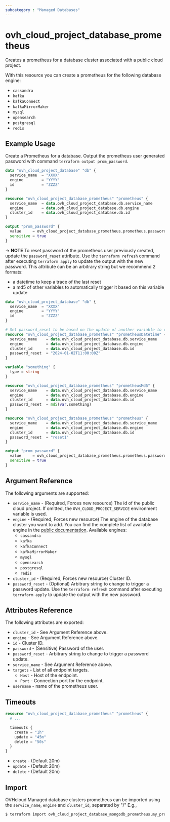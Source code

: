 ```yaml
---
subcategory : "Managed Databases"
---
```


# ovh_cloud_project_database_prometheus

Creates a prometheus for a database cluster associated with a public cloud project.

With this resource you can create a prometheus for the following database engine:

* `cassandra`
* `kafka`
* `kafkaConnect`
* `kafkaMirrorMaker`
* `mysql`
* `opensearch`
* `postgresql`
* `redis`

## Example Usage

Create a Prometheus for a database. Output the prometheus user generated password with command `terraform output prom_password`.

```terraform
data "ovh_cloud_project_database" "db" {
  service_name  = "XXXX"
  engine        = "YYYY"
  id            = "ZZZZ"
}

resource "ovh_cloud_project_database_prometheus" "prometheus" {
  service_name  = data.ovh_cloud_project_database.db.service_name
  engine        = data.ovh_cloud_project_database.db.engine
  cluster_id    = data.ovh_cloud_project_database.db.id
}

output "prom_password" {
  value     = ovh_cloud_project_database_prometheus.prometheus.password
  sensitive = true
}
```

-> **NOTE** To reset password of the prometheus user previously created, update the `password_reset` attribute. Use the `terraform refresh` command after executing `terraform apply` to update the output with the new password. This attribute can be an arbitrary string but we recommend 2 formats:
- a datetime to keep a trace of the last reset
- a md5 of other variables to automatically trigger it based on this variable update

```terraform
data "ovh_cloud_project_database" "db" {
  service_name  = "XXXX"
  engine        = "YYYY"
  id            = "ZZZZ"
}

# Set password_reset to be based on the update of another variable to reset the password
resource "ovh_cloud_project_database_prometheus" "prometheusDatetime" {
  service_name    = data.ovh_cloud_project_database.db.service_name
  engine          = data.ovh_cloud_project_database.db.engine
  cluster_id      = data.ovh_cloud_project_database.db.id
  password_reset  = "2024-01-02T11:00:00Z"
}

variable "something" {
  type = string
}

resource "ovh_cloud_project_database_prometheus" "prometheusMd5" {
  service_name    = data.ovh_cloud_project_database.db.service_name
  engine          = data.ovh_cloud_project_database.db.engine
  cluster_id      = data.ovh_cloud_project_database.db.id
  password_reset  = md5(var.something)
}

resource "ovh_cloud_project_database_prometheus" "prometheus" {
  service_name    = data.ovh_cloud_project_database.db.service_name
  engine          = data.ovh_cloud_project_database.db.engine
  cluster_id      = data.ovh_cloud_project_database.db.id
  password_reset  = "reset1"
}

output "prom_password" {
  value     = ovh_cloud_project_database_prometheus.prometheus.password
  sensitive = true
}
```

## Argument Reference

The following arguments are supported:

* `service_name` - (Required, Forces new resource) The id of the public cloud project. If omitted, the `OVH_CLOUD_PROJECT_SERVICE` environment variable is used.
* `engine` - (Required, Forces new resource) The engine of the database cluster you want to add. You can find the complete list of available engine in the [public documentation](https://docs.ovh.com/gb/en/publiccloud/databases). Available engines:
  * `cassandra`
  * `kafka`
  * `kafkaConnect`
  * `kafkaMirrorMaker`
  * `mysql`
  * `opensearch`
  * `postgresql`
  * `redis`
* `cluster_id` - (Required, Forces new resource) Cluster ID.
* `password_reset` - (Optional) Arbitrary string to change to trigger a password update. Use the `terraform refresh` command after executing `terraform apply` to update the output with the new password.

## Attributes Reference

The following attributes are exported:

* `cluster_id` - See Argument Reference above.
* `engine` - See Argument Reference above.
* `id` - Cluster ID.
* `password` - (Sensitive) Password of the user.
* `password_reset` - Arbitrary string to change to trigger a password update.
* `service_name` - See Argument Reference above.
* `targets` - List of all endpoint targets.
  * `Host` - Host of the endpoint.
  * `Port` - Connection port for the endpoint.
* `username` - name of the prometheus user.

## Timeouts

```terraform
resource "ovh_cloud_project_database_prometheus" "prometheus" {
  # ...

  timeouts {
    create = "1h"
    update = "45m"
    delete = "50s"
  }
}
```
* `create` - (Default 20m)
* `update` - (Default 20m)
* `delete` - (Default 20m)

## Import

OVHcloud Managed database clusters prometheus can be imported using the `service_name`, `engine` and `cluster_id`, separated by "/" E.g.,

```bash
$ terraform import ovh_cloud_project_database_mongodb_prometheus.my_prometheus service_name/engine/cluster_id
```
